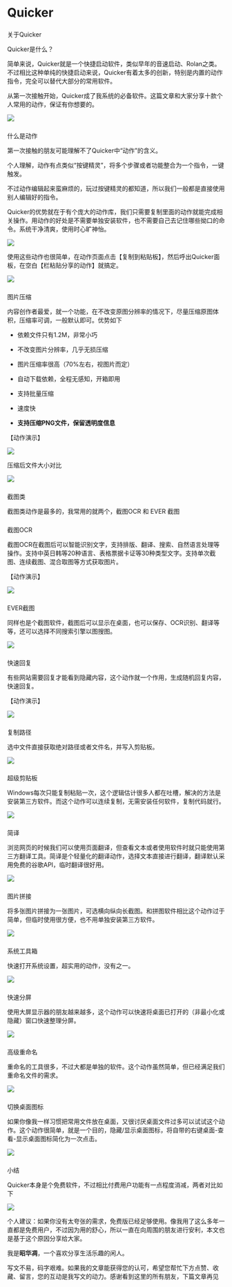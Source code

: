 # Quicker
###

关于Quicker

Quicker是什么？

简单来说，Quicker就是一个快捷启动软件，类似早年的音速启动、Rolan之类。不过相比这种单纯的快捷启动来说，Quicker有着太多的创新，特别是内置的动作指令，完全可以替代大部分的常用软件。

从第一次接触开始，Quicker成了我系统的必备软件。这篇文章和大家分享十款个人常用的动作，保证有你想要的。

![](https://pics3.baidu.com/feed/71cf3bc79f3df8dc393fc4a35ee2bb82461028fb.png?token=7cb8af3a863e17febdb1549f1c375e42)

###

什么是动作

第一次接触的朋友可能理解不了Quicker中“动作”的含义。

个人理解，动作有点类似“按键精灵”，将多个步骤或者功能整合为一个指令，一键触发。

不过动作编辑起来蛮麻烦的，玩过按键精灵的都知道，所以我们一般都是直接使用别人编辑好的指令。

Quicker的优势就在于有个庞大的动作库，我们只需要复制里面的动作就能完成相关操作。用动作的好处是不需要单独安装软件，也不需要自己去记住哪些拗口的命令。系统干净清爽，使用时心旷神怡。

![](https://pics5.baidu.com/feed/b21c8701a18b87d62bb42b9b8cfbe1311d30fdb9.jpeg?token=c7ad6d8641d778f67ee0635f210af2e8)

使用这些动作也很简单，在动作页面点击【复制到粘贴板】，然后呼出Quicker面板，在空白【栏粘贴分享的动作】就搞定。

![](https://pics7.baidu.com/feed/908fa0ec08fa513d97b07367b09e9cf2b3fbd96a.jpeg?token=eda49e0ebe14826cf5bdefbaa340f850)

###

图片压缩

内容创作者最爱，就一个功能，在不改变原图分辨率的情况下，尽量压缩原图体积，压缩率可调，一般默认即可。优势如下

*   依赖文件只有1.2M，非常小巧

*   不改变图片分辨率，几乎无损压缩

*   图片压缩率很高（70%左右，视图片而定）

*   自动下载依赖，全程无感知，开箱即用

*   支持批量压缩

*   速度快

*   **支持压缩PNG文件，保留透明度信息**

【动作演示】

![](https://pic.rmb.bdstatic.com/bjh/down/75eccd72860685e32743c07a18abdcee.gif)

压缩后文件大小对比

![](https://pics3.baidu.com/feed/a686c9177f3e67094aaf93dcb5345634f9dc5567.jpeg?token=1a36f71dc5bb49357352bc26695197eb)

###

截图类

截图类动作是最多的，我常用的就两个，截图OCR 和 EVER 截图

###

截图OCR

截图OCR在截图后可以智能识别文字，支持排版、翻译、搜索、自然语言处理等操作。支持中英日韩等20种语言、表格票据卡证等30种类型文字。支持单次截图、连续截图、混合取图等方式获取图片。

【动作演示】

![](https://pic.rmb.bdstatic.com/bjh/down/37f2ee962573914afcfe605a43e00b59.gif)

###

EVER截图

同样也是个截图软件，截图后可以显示在桌面，也可以保存、OCR识别、翻译等等，还可以选择不同搜索引擎以图搜图。

![](https://pic.rmb.bdstatic.com/bjh/down/ea388b7ffa6b4ee47e3ff0aed17a27b5.gif)

###

快速回复

有些网站需要回复才能看到隐藏内容，这个动作就一个作用，生成随机回复内容，快速回复。

【动作演示】

![](https://pic.rmb.bdstatic.com/bjh/down/b901acb8d2d4f68999573a8138d21bea.gif)

###

复制路径

选中文件直接获取绝对路径或者文件名，并写入剪贴板。

![](https://pic.rmb.bdstatic.com/bjh/down/297c796d4a94399b437b5d2e3fe116be.gif)

###

超级剪贴板

Windows每次只能复制粘贴一次，这个逻辑估计很多人都在吐槽，解决的方法是安装第三方软件。而这个动作可以连续复制，无需安装任何软件，复制代码就行。

![](https://pic.rmb.bdstatic.com/bjh/down/0ea6c44004ee28aa7d002830021fc657.gif)

###

简译

浏览网页的时候我们可以使用页面翻译，但查看文本或者使用软件时就只能使用第三方翻译工具。简译是个轻量化的翻译动作，选择文本直接进行翻译，翻译默认采用免费的谷歌API，临时翻译很好用。

![](https://pic.rmb.bdstatic.com/bjh/down/f627656d7ba7ab86e2929a02936788a2.gif)

###

图片拼接

将多张图片拼接为一张图片，可选横向纵向长截图。和拼图软件相比这个动作过于简单，但临时使用很方便，也不用单独安装第三方软件。

![](https://pic.rmb.bdstatic.com/bjh/down/fe0cb3bafbabc910059ba86b6d4ac6de.gif)

###

系统工具箱

快速打开系统设置，超实用的动作，没有之一。

![](https://pic.rmb.bdstatic.com/bjh/down/3f3615bb40821c8a237586959eb825a7.gif)

###

快速分屏

使用大屏显示器的朋友越来越多，这个动作可以快速将桌面已打开的（非最小化或隐藏）窗口快速整理分屏。

![](https://pic.rmb.bdstatic.com/bjh/down/a4488dbf842463b47c7a31b261e61888.gif)

###

高级重命名

重命名的工具很多，不过大都是单独的软件。这个动作虽然简单，但已经满足我们重命名文件的需求。

![](https://pic.rmb.bdstatic.com/bjh/down/6516a47a36e720d6c3ffedf6c2b69150.gif)

###

切换桌面图标

如果你像我一样习惯把常用文件放在桌面，又很讨厌桌面文件过多可以试试这个动作。这个动作很简单，就是一个目的，隐藏/显示桌面图标，将自带的右键桌面-查看-显示桌面图标简化为一次点击。

![](https://pic.rmb.bdstatic.com/bjh/down/c6722524e9e29bd223a5521d550e6e0b.gif)

###

小结

Quicker本身是个免费软件，不过相比付费用户功能有一点程度消减，两者对比如下

![](https://pics5.baidu.com/feed/d52a2834349b033b22c94855873dffdad739bdfd.jpeg?token=f732dee1935d7cf6443b6c8bca31e397)

个人建议：如果你没有太夸张的需求，免费版已经足够使用。像我用了这么多年一直都是免费用户，不过因为用的舒心，所以一直在向周围的朋友进行安利，本文也是基于这个原因分享给大家。

我是**昭华凋**，一个喜欢分享生活乐趣的闲人。

写文不易，码字艰难。如果我的文章能获得您的认可，希望您帮忙下方点赞、收藏、留言，您的互动是我写文的动力。感谢看到这里的所有朋友，下篇文章再见

